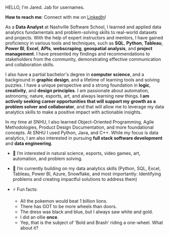 HELLO, I'm Jared. Jab for usernames.

**How to reach me**: Connect with me on [LinkedIn](https://www.linkedin.com/in/jaredjab/)!

As a **Data Analyst** at Nashville Software School, I learned and applied data analytics fundamentals and problem-solving skills to real-world datasets and projects. With the help of expert instructors and mentors, I have gained proficiency in various tools and techniques, such as **SQL**, **Python**, **Tableau**, **Power BI**, **Excel**, **APIs**, **webscraping**, **geospatial analysis**, and **project management**. I have presented my findings and recommendations to stakeholders from the community, demonstrating effective communication and collaboration skills.

I also have a partial bachelor's degree in **computer science**, and a background in **graphic design**, and a lifetime of learning tools and solving puzzles. I have a unique perspective and a strong foundation in **logic**, **creativity**, and **design principles**. I am passionate about automation, astronomy, nature, esports, art, and always learning new things. **I am actively seeking career opportunities that will support my growth as a problem solver and collaborator**, and that will allow me to leverage my data analytics skills to make a positive impact with actionable insights.

In my time at SNHU, I also learned Object-Oriented Programming, Agile Methodologies, Product Design Documentation, and more foundational concepts. At SNHU I used Python, Java, and C++. While my focus is data analytics, I am also interested in pursuing **full stack software development** and **data engineering**.

- 👀 I’m interested in natural science, esports, video games, art, automation, and problem solving.
- 🌱 I’m currently building on my data analytics skills (Python, SQL, Excel, Tableau, Power BI, Azure, Snowflake, and most importantly: Identifying problems and creating impactful solutions to address them)

- ⚡ Fun facts:
  - All the pokemon would beat 1 billion lions.
  - There has GOT to be more wheels than doors.
  - The dress was black and blue, but I always saw white and gold.
  - I did an ollie **once**.
  - Yep, that is the subject of 'Bold and Brash' riding a one-wheel. What about it?

<!---
jaredjab/jaredjab is a ✨ special ✨ repository because its `README.md` (this file) appears on your GitHub profile.
You can click the Preview link to take a look at your changes.
--->
